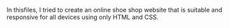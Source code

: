 In thisfiles, I tried to create an online shoe shop website that is suitable and responsive for all devices using only HTML and CSS.
